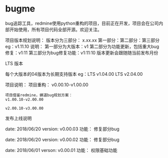 # bugme
bug追踪工具，redmine使用python重构的项目，目前正在开发，项目会在公司内部开始使用，所有项目代码全部开源。欢迎关注。

项目版本规划说明：
版本分为三部分：
	x.xx.xx
	第一部分：第二部分：第三部分
	eg：v1.11.10
说明：
第一部分为大版本：v1
第二部分为功能更新，包括重大bug修复：v1:11
第三部分为bug修复功能：v1:11:10
版本更新会跟随随当前发布月份

LTS 版本

每个大版本的04版本为长期支持版本
eg：LTS v1.04.00
	LTS v2.04.00

项目说明：
	项目重构：
	v0.00.10-v1.00.00

	项目借鉴redmine，蝉道bug规划方案：
	v1.00.10-v2.00.00

	v2.00.10-v3.00.00

发布上线说明

date: 2018/06/20	version: v0.00.03
功能：
修复部分bug

date: 2018/06/20 	version: v0.00.02
功能：
修复部分bug

date: 2018/06/01	verson: v0.00.01
功能：
权限基础功能